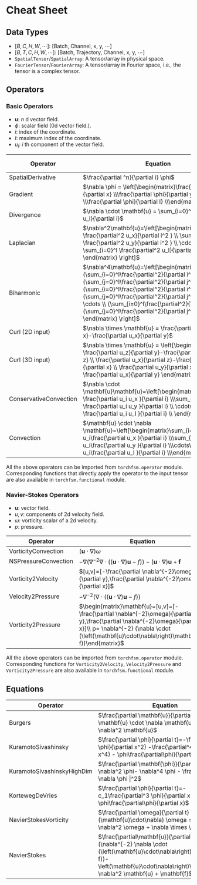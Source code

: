 # Cheat Sheet
## Data Types

* $[B,C,H,W,\cdots]$: [Batch, Channel, x, y, $\cdots$]
* $[B,T,C,H,W,\cdots]$: [Batch, Trajectory, Channel, x, y, $\cdots$]
* `SpatialTensor`/`SpatialArray`: A tensor/array in physical space.
* `FourierTensor`/`FourierArray`: A tensor/array in Fourier space, i.e., the tensor is a complex tensor.

## Operators

### Basic Operators

* $\mathbf{u}$: $n$ d vector field.
* $\phi$: scalar field (0d vector field.).
* $i$: index of the coordinate.
* $I$: maximum index of the coordinate.
* $u_i$: $i$ th component of the vector field.

| Operator    | Equation | Is linear operator |
| -------- | ------- | ------- |
| SpatialDerivative  | $\frac{\partial ^n}{\partial i} \phi$ | True |
| Gradient | $\nabla \phi = \left[\begin{matrix}\frac{\partial \phi}{\partial x} \\\frac{\partial \phi}{\partial y} \\\cdots \\\frac{\partial \phi}{\partial I} \\\end{matrix}\right]$  | True |
| Divergence    | $\nabla \cdot \mathbf{u} = \sum_{i=0}^I \frac{\partial u_i}{\partial i}$    | True |
| Laplacian  | $\nabla^2\mathbf{u}=\left[\begin{matrix}\sum_{i=0}^I \frac{\partial^2 u_x}{\partial i^2 } \\ \sum_{i=0}^I \frac{\partial^2 u_y}{\partial i^2 } \\ \cdots \\ \sum_{i=0}^I \frac{\partial^2 u_I}{\partial i^2 } \\ \end{matrix} \right]$ | True |
| Biharmonic  | $\nabla^4\mathbf{u}=\left[\begin{matrix}(\sum_{i=0}^I\frac{\partial^2}{\partial i^2 })(\sum_{j=0}^I\frac{\partial^2}{\partial j^2 })u_x \\ (\sum_{i=0}^I\frac{\partial^2}{\partial i^2 })(\sum_{j=0}^I\frac{\partial^2}{\partial j^2 })u_y \\ \cdots \\ (\sum_{i=0}^I\frac{\partial^2}{\partial i^2 })(\sum_{j=0}^I\frac{\partial^2}{\partial j^2 })u_i \\ \end{matrix} \right]$ | True |
| Curl (2D input)  | $\nabla \times \mathbf{u} = \frac{\partial u_y}{\partial x}-\frac{\partial u_x}{\partial y}$ | False |
| Curl (3D input)  | $\nabla \times \mathbf{u} = \left[\begin{matrix} \frac{\partial u_z}{\partial y}-\frac{\partial u_y}{\partial z} \\ \frac{\partial u_x}{\partial z}-\frac{\partial u_z}{\partial x} \\ \frac{\partial u_y}{\partial x}-\frac{\partial u_x}{\partial y} \end{matrix} \right]$ | False |
| ConservativeConvection  | $\nabla \cdot \mathbf{u}\mathbf{u}=\left[\begin{matrix}\sum_{i=0}^I \frac{\partial u_i u_x }{\partial i} \\\sum_{i=0}^I \frac{\partial u_i u_y }{\partial i} \\ \cdots\\ \sum_{i=0}^I \frac{\partial u_i u_I }{\partial i} \\ \end{matrix} \right]$ | True |
| Convection  | $\mathbf{u} \cdot \nabla  \mathbf{u}=\left[\begin{matrix}\sum_{i=0}^I u_i\frac{\partial u_x }{\partial i} \\\sum_{i=0}^I u_i\frac{\partial u_y }{\partial i} \\\cdots\\\sum_{i=0}^I u_i\frac{\partial u_I }{\partial i} \\\end{matrix} \right]$ | True |

All the above operators can be imported from `torchfsm.operator` module. Corresponding functions that directly apply the operator to the input tensor are also available in `torchfsm.functional` module.

### Navier-Stokes Operators
* $\mathbf{u}$: vector field.
* $u,v$: components of 2d velocity field.
* $\omega$: vorticity scalar of a 2d velocity.
* $p$: pressure.

| Operator    | Equation |
| -------- | ------- |
|VorticityConvection|$(\mathbf{u}\cdot\nabla) \omega$|
|NSPressureConvection|$-\nabla (\nabla^{-2} \nabla \cdot (\left(\mathbf{u}\cdot\nabla\right)\mathbf{u}-f))-\left(\mathbf{u}\cdot\nabla\right)\mathbf{u} + \mathbf{f}$|
|Vorticity2Velocity|$[u,v]=[-\frac{\partial \nabla^{-2}\omega}{\partial y},\frac{\partial \nabla^{-2}\omega}{\partial x}]$|
|Velocity2Pressure|$-\nabla^{-2} (\nabla \cdot (\left(\mathbf{u}\cdot\nabla\right)\mathbf{u}-f))$|
|Vorticity2Pressure|$\begin{matrix}\mathbf{u}=[u,v]=[-\frac{\partial \nabla^{-2}\omega}{\partial y},\frac{\partial \nabla^{-2}\omega}{\partial x}]\\ p= \nabla^{-2} (\nabla \cdot (\left(\mathbf{u}\cdot\nabla\right)\mathbf{u}-f))\end{matrix}$|

All the above operators can be imported from `torchfsm.operator` module. Corresponding functions for `Vorticity2Velocity`, `Velocity2Pressure` and `Vorticity2Pressure` are also available in `torchfsm.functional` module.

## Equations
| Operator    | Equation |
| -------- | ------- |
|Burgers|$\frac{\partial \mathbf{u}}{\partial t} =-\mathbf{u} \cdot \nabla \mathbf{u} + \nu \nabla^2 \mathbf{u}$|
|KuramotoSivashinsky|$\frac{\partial \phi}{\partial t}=-\frac{\partial^2 \phi}{\partial x^2} -\frac{\partial^4 \phi}{\partial x^4} - \phi\frac{\partial\phi}{\partial x}$|
|KuramotoSivashinskyHighDim|$\frac{\partial \mathbf{\phi}}{\partial t}=-\nabla^2 \phi- \nabla^4 \phi - \frac{1}{2} \| \nabla \phi \|^2$|
|KortewegDeVries|$\frac{\partial \phi}{\partial t}=-c_1\frac{\partial^3 \phi}{\partial x^3} + c_2 \phi\frac{\partial\phi}{\partial x}$|
|NavierStokesVorticity|$\frac{\partial \omega}{\partial t} + (\mathbf{u}\cdot\nabla) \omega = \frac{1}{Re} \nabla^2 \omega + \nabla \times \mathbf{f}$|
|NavierStokes|$\frac{\partial\mathbf{u}}{\partial t}=-\nabla (\nabla^{-2} \nabla \cdot (\left(\mathbf{u}\cdot\nabla\right)\mathbf{u}-f))-\left(\mathbf{u}\cdot\nabla\right)\mathbf{u}+\nu \nabla^2 \mathbf{u} + \mathbf{f}$|
